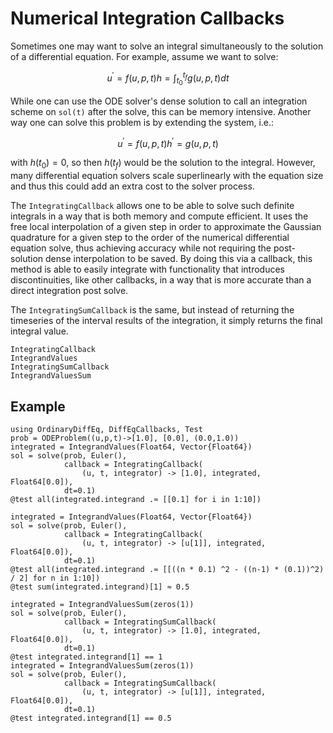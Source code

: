 # Numerical Integration Callbacks

Sometimes one may want to solve an integral simultaneously to the solution of a differential equation. For example,
assume we want to solve:

```math
u^\prime = f(u,p,t)
h = \int_{t_0}^{t_f} g(u,p,t) dt
```

While one can use the ODE solver's dense solution to call an integration scheme on `sol(t)` after the solve, this can
be memory intensive. Another way one can solve this problem is by extending the system, i.e.:

```math
u^\prime = f(u,p,t)
h^\prime = g(u,p,t)
```

with $h(t_0) = 0$, so then $h(t_f)$ would be the solution to the integral. However, many differential equation solvers
scale superlinearly with the equation size and thus this could add an extra cost to the solver process.

The `IntegratingCallback` allows one to be able to solve such definite integrals in a way that is both memory and compute
efficient. It uses the free local interpolation of a given step in order to approximate the Gaussian quadrature for a given
step to the order of the numerical differential equation solve, thus achieving accuracy while not requiring the post-solution
dense interpolation to be saved. By doing this via a callback, this method is able to easily integrate with functionality
that introduces discontinuities, like other callbacks, in a way that is more accurate than a direct integration post solve.

The `IntegratingSumCallback` is the same, but instead of returning the timeseries of the interval results of the integration,
it simply returns the final integral value.

```@docs
IntegratingCallback
IntegrandValues
IntegratingSumCallback
IntegrandValuesSum
```

## Example

```@example integrating
using OrdinaryDiffEq, DiffEqCallbacks, Test
prob = ODEProblem((u,p,t)->[1.0], [0.0], (0.0,1.0))
integrated = IntegrandValues(Float64, Vector{Float64})
sol = solve(prob, Euler(),
            callback = IntegratingCallback(
                (u, t, integrator) -> [1.0], integrated, Float64[0.0]),
            dt=0.1)
@test all(integrated.integrand .≈ [[0.1] for i in 1:10])

integrated = IntegrandValues(Float64, Vector{Float64})
sol = solve(prob, Euler(),
            callback = IntegratingCallback(
                (u, t, integrator) -> [u[1]], integrated, Float64[0.0]),
            dt=0.1)
@test all(integrated.integrand .≈ [[((n * 0.1) ^2 - ((n-1) * (0.1))^2) / 2] for n in 1:10])
@test sum(integrated.integrand)[1] ≈ 0.5

integrated = IntegrandValuesSum(zeros(1))
sol = solve(prob, Euler(),
            callback = IntegratingSumCallback(
                (u, t, integrator) -> [1.0], integrated, Float64[0.0]),
            dt=0.1)
@test integrated.integrand[1] == 1
integrated = IntegrandValuesSum(zeros(1))
sol = solve(prob, Euler(),
            callback = IntegratingSumCallback(
                (u, t, integrator) -> [u[1]], integrated, Float64[0.0]),
            dt=0.1)
@test integrated.integrand[1] == 0.5
```
